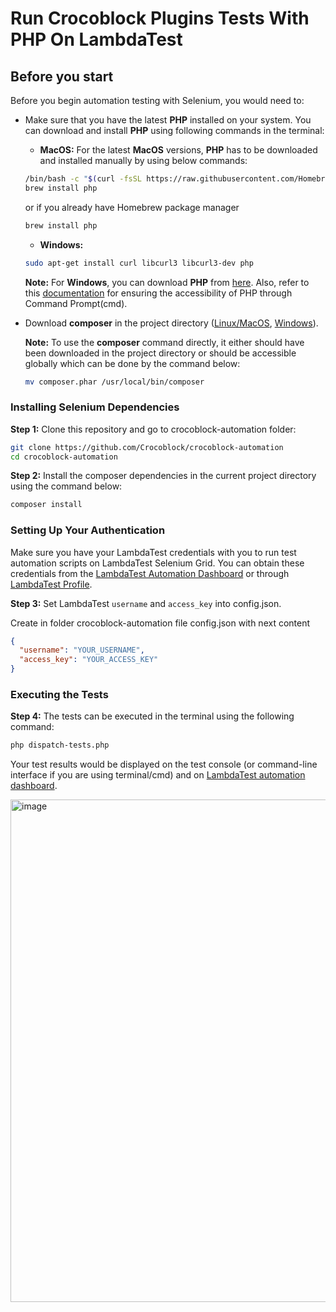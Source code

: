 # Run Crocoblock Plugins Tests With PHP On LambdaTest

## Before you start

Before you begin automation testing with Selenium, you would need to:

* Make sure that you have the latest **PHP** installed on your system. You can download and install **PHP** using following commands in the terminal:

  * **MacOS:** For the latest **MacOS** versions, **PHP** has to be downloaded and installed manually by using below commands: 
  ```bash
  /bin/bash -c "$(curl -fsSL https://raw.githubusercontent.com/Homebrew/install/HEAD/install.sh)"
  brew install php
  ```
  or if you already have Homebrew package manager
  ```bash
  brew install php
  ```
    * **Windows:** 
  ```bash
  sudo apt-get install curl libcurl3 libcurl3-dev php
  ```
  **Note:** For **Windows**, you can download **PHP** from [here](http://windows.php.net/download/). Also, refer to this [documentation](http://php.net/manual/en/install.windows.php) for ensuring the accessibility of PHP through Command Prompt(cmd).

* Download **composer** in the project directory ([Linux/MacOS](https://getcomposer.org/download/), [Windows](https://getcomposer.org/doc/00-intro.md#installation-windows)).

  **Note:** To use the **composer** command directly, it either should have been downloaded in the project directory or should be accessible globally which can be done by the command below:
  ```bash
  mv composer.phar /usr/local/bin/composer
  ```

### Installing Selenium Dependencies

**Step 1:** Clone this repository and go to crocoblock-automation folder:

```bash
git clone https://github.com/Crocoblock/crocoblock-automation
cd crocoblock-automation
```
**Step 2:** Install the composer dependencies in the current project directory using the command below:
```bash
composer install
```

### Setting Up Your Authentication

Make sure you have your LambdaTest credentials with you to run test automation scripts on LambdaTest Selenium Grid. You can obtain these credentials from the [LambdaTest Automation Dashboard](https://automation.lambdatest.com/build) or through [LambdaTest Profile](https://accounts.lambdatest.com/login).

**Step 3:** Set LambdaTest `username` and `access_key` into config.json.

Create in folder crocoblock-automation file config.json with next content

```json
{
  "username": "YOUR_USERNAME",
  "access_key": "YOUR_ACCESS_KEY"
}
```

### Executing the Tests

**Step 4:** The tests can be executed in the terminal using the following command:

```bash
php dispatch-tests.php
```
Your test results would be displayed on the test console (or command-line interface if you are using terminal/cmd) and on [LambdaTest automation dashboard](https://automation.lambdatest.com/build).

<img width="804" alt="image" src="https://github.com/Crocoblock/crocoblock-automation/assets/4987981/6d1bc3d8-c232-404d-be1e-8ff3f7903c66">

